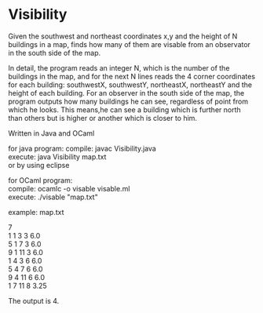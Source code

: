 # Visibility
Given the southwest and northeast coordinates x,y and the height of N buildings in a map,
finds how many of them are visable from an observator in the south side of the map.

In detail, the program reads an integer N, which is the number of the buildings in the map, and for the next N lines reads the 4 corner coordinates for each building: southwestX, southwestY, northeastX, northeastY and the height of each building.
For an observer in the south side of the map, the program outputs how many buildings he can see, regardless of point from
which he looks. This means,he can see a building which is further north than others but is higher or another which is closer to him.

Written in Java and OCaml 

for java program: 
compile: javac Visibility.java    
execute: java Visibility map.txt    
 or by using eclipse

for OCaml program:  
compile: ocamlc -o visable visable.ml  
execute: ./visable "map.txt"

example: 
map.txt

7  
1 1 3 3 6.0  
5 1 7 3 6.0  
9 1 11 3 6.0  
1 4 3 6 6.0  
5 4 7 6 6.0  
9 4 11 6 6.0  
1 7 11 8 3.25  

The output is 4.

